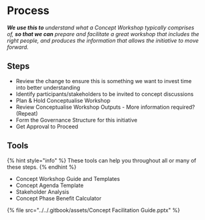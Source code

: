 # Process

_**We use this to** understand what a Concept Workshop typically comprises of, **so that we can** prepare and facilitate a great workshop that includes the right people, and produces the information that allows the initiative to move forward._&#x20;

## Steps

* Review the change to ensure this is something we want to invest time into better understanding
* Identify participants/stakeholders to be invited to concept discussions&#x20;
* Plan & Hold Conceptualise Workshop
* Review Conceptualise Workshop Outputs - More information required? (Repeat)
* Form the Governance Structure for this initiative
* Get Approval to Proceed

## Tools

{% hint style="info" %}
These tools can help you throughout all or many of these steps.
{% endhint %}

* Concept Workshop Guide and Templates&#x20;
* Concept Agenda Template&#x20;
* Stakeholder Analysis&#x20;
* Concept Phase Benefit Calculator

{% file src="../../.gitbook/assets/Concept Facilitation Guide.pptx" %}
